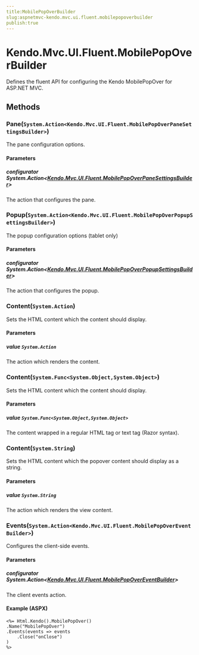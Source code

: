 ```yaml
---
title:MobilePopOverBuilder
slug:aspnetmvc-kendo.mvc.ui.fluent.mobilepopoverbuilder
publish:true
---
```


# Kendo.Mvc.UI.Fluent.MobilePopOverBuilder
Defines the fluent API for configuring the Kendo MobilePopOver for ASP.NET MVC.



## Methods

### Pane(`System.Action<Kendo.Mvc.UI.Fluent.MobilePopOverPaneSettingsBuilder>`)
The pane configuration options.


#### Parameters

##### configurator System.Action<[Kendo.Mvc.UI.Fluent.MobilePopOverPaneSettingsBuilder](/api/wrappers/aspnet-mvc/Kendo.Mvc.UI.Fluent/MobilePopOverPaneSettingsBuilder)>
The action that configures the pane.





### Popup(`System.Action<Kendo.Mvc.UI.Fluent.MobilePopOverPopupSettingsBuilder>`)
The popup configuration options (tablet only)


#### Parameters

##### configurator System.Action<[Kendo.Mvc.UI.Fluent.MobilePopOverPopupSettingsBuilder](/api/wrappers/aspnet-mvc/Kendo.Mvc.UI.Fluent/MobilePopOverPopupSettingsBuilder)>
The action that configures the popup.





### Content(`System.Action`)
Sets the HTML content which the content should display.


#### Parameters

##### value `System.Action`
The action which renders the content.





### Content(`System.Func<System.Object,System.Object>`)
Sets the HTML content which the content should display.


#### Parameters

##### value `System.Func<System.Object,System.Object>`
The content wrapped in a regular HTML tag or text tag (Razor syntax).





### Content(`System.String`)
Sets the HTML content which the popover content should display as a string.


#### Parameters

##### value `System.String`
The action which renders the view content.





### Events(`System.Action<Kendo.Mvc.UI.Fluent.MobilePopOverEventBuilder>`)
Configures the client-side events.


#### Parameters

##### configurator System.Action<[Kendo.Mvc.UI.Fluent.MobilePopOverEventBuilder](/api/wrappers/aspnet-mvc/Kendo.Mvc.UI.Fluent/MobilePopOverEventBuilder)>
The client events action.




#### Example (ASPX)
    <%= Html.Kendo().MobilePopOver()
    .Name("MobilePopOver")
    .Events(events => events
        .Close("onClose")
    )
    %>



